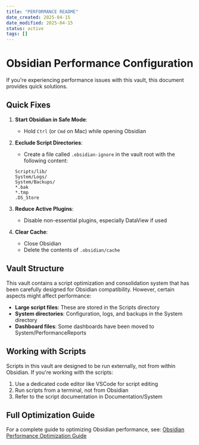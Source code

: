 ```yaml
---
title: "PERFORMANCE README"
date_created: 2025-04-15
date_modified: 2025-04-15
status: active
tags: []
---
```


# Obsidian Performance Configuration

If you're experiencing performance issues with this vault, this document provides quick solutions.

## Quick Fixes

1. **Start Obsidian in Safe Mode**:
   - Hold `Ctrl` (or `Cmd` on Mac) while opening Obsidian

2. **Exclude Script Directories**:
   - Create a file called `.obsidian-ignore` in the vault root with the following content:
   ```
   Scripts/lib/
   System/Logs/
   System/Backups/
   *.bak
   *.tmp
   .DS_Store
   ```

3. **Reduce Active Plugins**:
   - Disable non-essential plugins, especially DataView if used

4. **Clear Cache**:
   - Close Obsidian
   - Delete the contents of `.obsidian/cache`

## Vault Structure

This vault contains a script optimization and consolidation system that has been carefully designed for Obsidian compatibility. However, certain aspects might affect performance:

- **Large script files**: These are stored in the Scripts directory
- **System directories**: Configuration, logs, and backups in the System directory
- **Dashboard files**: Some dashboards have been moved to System/PerformanceReports

## Working with Scripts

Scripts in this vault are designed to be run externally, not from within Obsidian. If you're working with the scripts:

1. Use a dedicated code editor like VSCode for script editing
2. Run scripts from a terminal, not from Obsidian
3. Refer to the script documentation in Documentation/System

## Full Optimization Guide

For a complete guide to optimizing Obsidian performance, see:
[Obsidian Performance Optimization Guide](Documentation/System/obsidian_performance_guide.md)